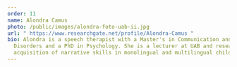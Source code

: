 ```yaml
---
order: 11
name: Alondra Camus
photo: /public/images/alondra-foto-uab-ii.jpg
url: " https://www.researchgate.net/profile/Alondra-Camus "
bio: Alondra is a speech therapist with a Master's in Communication and Language
  Disorders and a PhD in Psychology. She is a lecturer at UAB and researches the
  acquisition of narrative skills in monolingual and multilingual children.
---
```

